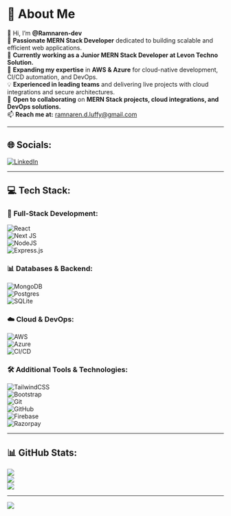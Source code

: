 # 💫 About Me  
👋 Hi, I’m **@Ramnaren-dev**  
👀 **Passionate MERN Stack Developer** dedicated to building scalable and efficient web applications.  
🔭 **Currently working as a Junior MERN Stack Developer at Levon Techno Solution.**  
🌱 **Expanding my expertise** in **AWS & Azure** for cloud-native development, CI/CD automation, and DevOps.  
💡 **Experienced in leading teams** and delivering live projects with cloud integrations and secure architectures.  
💞️ **Open to collaborating** on **MERN Stack projects, cloud integrations, and DevOps solutions.**  
📫 **Reach me at:** [ramnaren.d.luffy@gmail.com](mailto:ramnaren.d.luffy@gmail.com)  

---

## 🌐 **Socials:**  
[![LinkedIn](https://img.shields.io/badge/LinkedIn-%230077B5.svg?logo=linkedin&logoColor=white)](https://www.linkedin.com/in/ramnarend/)  

---

## 💻 **Tech Stack:**  

### 🚀 **Full-Stack Development:**  
![React](https://img.shields.io/badge/react-%2320232a.svg?style=for-the-badge&logo=react&logoColor=%2361DAFB)  
![Next JS](https://img.shields.io/badge/Next-black?style=for-the-badge&logo=next.js&logoColor=white)  
![NodeJS](https://img.shields.io/badge/node.js-6DA55F?style=for-the-badge&logo=node.js&logoColor=white)  
![Express.js](https://img.shields.io/badge/express.js-%23404d59.svg?style=for-the-badge&logo=express&logoColor=%2361DAFB)  

### 📊 **Databases & Backend:**  
![MongoDB](https://img.shields.io/badge/MongoDB-%234ea94b.svg?style=for-the-badge&logo=mongodb&logoColor=white)  
![Postgres](https://img.shields.io/badge/postgres-%23316192.svg?style=for-the-badge&logo=postgresql&logoColor=white)  
![SQLite](https://img.shields.io/badge/sqlite-%2307405e.svg?style=for-the-badge&logo=sqlite&logoColor=white)  

### ☁️ **Cloud & DevOps:**  
![AWS](https://img.shields.io/badge/AWS-%23FF9900.svg?style=for-the-badge&logo=amazon-aws&logoColor=white)  
![Azure](https://img.shields.io/badge/Azure-%230072C6.svg?style=for-the-badge&logo=microsoft-azure&logoColor=white)  
![CI/CD](https://img.shields.io/badge/CI/CD-%23007396.svg?style=for-the-badge&logo=githubactions&logoColor=white)  

### 🛠️ **Additional Tools & Technologies:**  
![TailwindCSS](https://img.shields.io/badge/tailwindcss-%2338B2AC.svg?style=for-the-badge&logo=tailwind-css&logoColor=white)  
![Bootstrap](https://img.shields.io/badge/bootstrap-%238511FA.svg?style=for-the-badge&logo=bootstrap&logoColor=white)  
![Git](https://img.shields.io/badge/git-%23F05033.svg?style=for-the-badge&logo=git&logoColor=white)  
![GitHub](https://img.shields.io/badge/github-%23121011.svg?style=for-the-badge&logo=github&logoColor=white)  
![Firebase](https://img.shields.io/badge/firebase-%23FFCA28.svg?style=for-the-badge&logo=firebase&logoColor=black)  
![Razorpay](https://img.shields.io/badge/Razorpay-%2300C4CC.svg?style=for-the-badge&logo=razorpay&logoColor=white)  

---

## 📊 **GitHub Stats:**  
![](https://github-readme-stats.vercel.app/api?username=Ramnaren-dev&theme=dark&hide_border=false&include_all_commits=true&count_private=true)  
![](https://github-readme-streak-stats.herokuapp.com/?user=Ramnaren-dev&theme=dark&hide_border=false)  
![](https://github-readme-stats.vercel.app/api/top-langs/?username=Ramnaren-dev&theme=dark&hide_border=false&include_all_commits=true&count_private=true&layout=compact)  

---

[![](https://visitcount.itsvg.in/api?id=Ramnaren-dev&icon=0&color=0)](https://visitcount.itsvg.in)  

<!-- Proudly created with GPRM ( https://gprm.itsvg.in ) -->  
